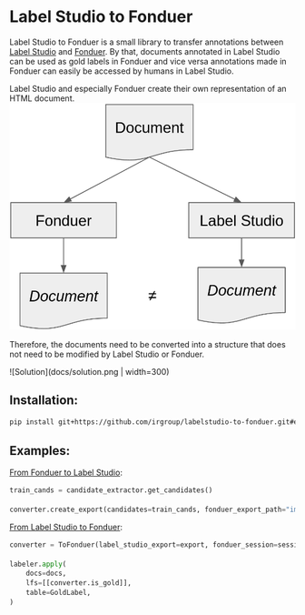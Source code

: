 # Label Studio to Fonduer
Label Studio to Fonduer is a small library to transfer annotations between [Label Studio](https://labelstud.io/) and [Fonduer](https://github.com/HazyResearch/fonduer).
By that, documents annotated in Label Studio can be used as gold labels in Fonduer and vice versa annotations made in Fonduer can easily be accessed by humans in Label Studio.


Label Studio and especially Fonduer create their own representation of an HTML document. 
![Problem](docs/problem.png)

Therefore, the documents need to be converted into a structure that does not need to be modified by Label Studio or Fonduer.

![Solution](docs/solution.png | width=300)




## Installation:

```Bash
pip install git+https://github.com/irgroup/labelstudio-to-fonduer.git#egg=labelstudiotofonduer\&subdirectory=src
```



## Examples:
[From Fonduer to Label Studio](docs/ToLabelStudio.ipynb):
```Python
train_cands = candidate_extractor.get_candidates()

converter.create_export(candidates=train_cands, fonduer_export_path="import.json")
```

[From Label Studio to Fonduer](docs/ToFonduer.ipynb):
```Python
converter = ToFonduer(label_studio_export=export, fonduer_session=session)

labeler.apply(
    docs=docs,
    lfs=[[converter.is_gold]],
    table=GoldLabel,
)
```
